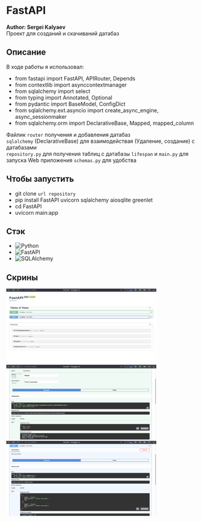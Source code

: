 # FastAPI
**Author: Sergei Kalyaev**  
Проект для созданий и скачиваний датабаз

## Описание
В ходе работы я использовал:  
- from fastapi import FastAPI, APIRouter, Depends
- from contextlib import asynccontextmanager
- from sqlalchemy import select
- from typing import Annotated, Optional
- from pydantic import BaseModel, ConfigDict
- from sqlalchemy.ext.asyncio import create_async_engine, async_sessionmaker
- from sqlalchemy.orm import DeclarativeBase, Mapped, mapped_column

Файлик `router` получения и добавления датабаз  
`sqlalchemy` (DeclarativeBase) для взаимодействая (Удаление, создание) с датабазами   
`repository.py` для получения таблиц с датабазы
`lifespan` и `main.py` для запуска Web приложения
`schemas.py` для удобства  

## Чтобы запустить 
- git clone `url repository`
- pip install FastAPI uvicorn sqlalchemy aiosqlite greenlet
- cd FastAPI
- uvicorn main:app

## Стэк 
- ![Python](https://img.shields.io/badge/-Python-blue?style=flat-square&logo=python)  
- ![FastAPI](https://img.shields.io/badge/-FastAPI-green?style=flat-square&logo=fastapi)  
- ![SQLAlchemy](https://img.shields.io/badge/-SQLAlchemy-blue?style=flat-square&logo=sqlalchemy)  


## Скрины  
<img src="screenshots/scr1.png" alt="Screenshot" width="400" height="200">  
<img src="screenshots/scr3.png" alt="Screenshot" width="400" height="200">   
<img src="screenshots/scr2.png" alt="Screenshot" width="400" height="200">  
